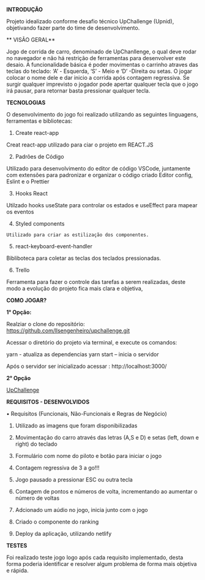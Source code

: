 **INTRODUÇÃO**

Projeto idealizado conforme desafio técnico UpChallenge (Upnid), objetivando fazer parte do
time de desenvolvimento.

** VISÃO GERAL**

Jogo de corrida de carro, denominado de UpChanllenge, o qual deve rodar no navegador e não há restrição de ferramentas para desenvolver este desaio. A funcionalidade básica é poder movimentas o carrinho atraves das teclas do teclado: ‘A’ - Esquerda, ‘S’ - Meio e ‘D’ -Direita  ou setas. O jogar colocar o nome dele e dar inicio a corrida após contagem regressiva. Se surgir qualquer imprevisto o jogador pode apertar qualquer tecla que o jogo irá pausar,  para retornar basta pressionar qualquer tecla.

**TECNOLOGIAS**

O desenvolvimento do jogo foi realizado utilizando as seguintes linguagens, ferramentas e bibliotecas:

   1. Create react-app

   Creat react-app utilizado para ciar o projeto em REACT.JS

   2. Padrões de Código

   Utilizado para desenvolvimento do editor de código VSCode, juntamente com extensões para padronizar  e organizar o código    criado Editor config, Eslint e o Prettier

   3. Hooks React

   Utilzado hooks useState para controlar os estados e useEffect para mapear os eventos

   4. Styled components

   	Utilizado para criar as estilização dos componentes.

   5. react-keyboard-event-handler

   Bibliboteca para coletar as teclas dos teclados pressionadas.

   6. Trello

   Ferramenta para fazer o controle das tarefas a serem realizadas, deste modo a evolução do projeto fica mais clara e objetiva,


**COMO JOGAR?**

**1° Opção:**

Realziar o clone do repositório:
 https://github.com/llsengenheiro/upchallenge.git

Acessar o diretório do projeto via terminal, e execute os comandos:

yarn  -  atualiza as dependencias
yarn start – inicia o servidor

Após o servidor ser inicializado acessar :
 http://localhost:3000/

 **2° Opção**


 [UpChallenge](http://www.luthtec.com.br)


**REQUISITOS - DESENVOLVIDOS**


• Requisitos (Funcionais, Não-Funcionais e Regras de Negócio)


   1. Utilizado as imagens que foram disponibilizadas

   2. Movimentação do carro através das letras (A,S e D) e setas (left, down e right) do teclado

   3. Formulário com nome do piloto e botão para iniciar o jogo

   4. Contagem regressiva de 3 a go!!!

   5. Jogo pausado a pressionar ESC ou outra tecla

   6. Contagem de pontos e números de volta, incrementando ao aumentar o número de voltas

   8. Adcionado um aúdio no jogo, inicia junto com o jogo

   9. Criado o componente do ranking

   10. Deploy da aplicação, utilizando netlify



**TESTES**

Foi realizado teste  jogo logo após cada requisito implementado, desta forma poderia identificar e
resolver algum problema de forma mais objetiva e rápida.
